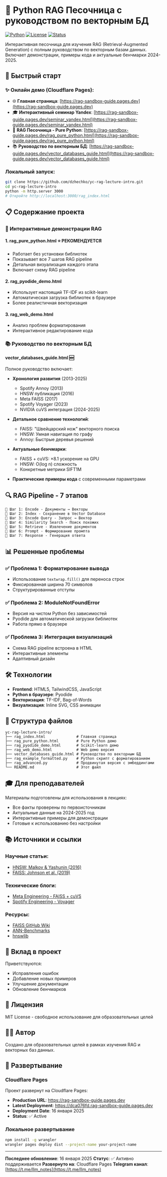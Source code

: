 # 🐍 Python RAG Песочница с руководством по векторным БД

[![Python](https://img.shields.io/badge/Python-3.8%2B-blue)](https://python.org)
[![License](https://img.shields.io/badge/License-MIT-green)](LICENSE)
[![Status](https://img.shields.io/badge/Status-Active-success)](https://github.com/dzhechko/yc-rag-lecture-intro)

Интерактивная песочница для изучения RAG (Retrieval-Augmented Generation) с полным руководством по векторным базам данных. Включает демонстрации, примеры кода и актуальные бенчмарки 2024-2025.

## 🚀 Быстрый старт

### ✨ Онлайн демо (Cloudflare Pages):
- 🌐 **Главная страница**: [https://rag-sandbox-guide.pages.dev](https://rag-sandbox-guide.pages.dev)
- 🎓 **Интерактивный семинар Yandex**: [https://rag-sandbox-guide.pages.dev/seminar_yandex.html](https://rag-sandbox-guide.pages.dev/seminar_yandex.html)
- 🐍 **RAG Песочница - Pure Python**: [https://rag-sandbox-guide.pages.dev/rag_pure_python.html](https://rag-sandbox-guide.pages.dev/rag_pure_python.html)
- 📚 **Руководство по векторным БД**: [https://rag-sandbox-guide.pages.dev/vector_databases_guide.html](https://rag-sandbox-guide.pages.dev/vector_databases_guide.html)

### Локальный запуск:
```bash
git clone https://github.com/dzhechko/yc-rag-lecture-intro.git
cd yc-rag-lecture-intro
python -m http.server 3000
# Откройте http://localhost:3000/rag_index.html
```

## 📋 Содержание проекта

### 🎯 Интерактивные демонстрации RAG

#### 1. **rag_pure_python.html** ⭐ РЕКОМЕНДУЕТСЯ
- Работает без установки библиотек
- Показывает все 7 шагов RAG pipeline
- Детальная визуализация каждого этапа
- Включает схему RAG pipeline

#### 2. **rag_pyodide_demo.html**
- Использует настоящий TF-IDF из scikit-learn
- Автоматическая загрузка библиотек в браузере
- Более реалистичная векторизация

#### 3. **rag_web_demo.html**
- Анализ проблем форматирования
- Интерактивное редактирование кода

### 📚 Руководство по векторным БД

#### **vector_databases_guide.html** 🆕
Полное руководство включает:
- **Хронология развития** (2013-2025)
  - Spotify Annoy (2013)
  - HNSW публикация (2016)
  - Meta FAISS (2017)
  - Spotify Voyager (2023)
  - NVIDIA cuVS интеграция (2024-2025)

- **Детальное сравнение технологий**:
  - FAISS: "Швейцарский нож" векторного поиска
  - HNSW: Умная навигация по графу
  - Annoy: Быстрые деревья решений

- **Актуальные бенчмарки**:
  - FAISS + cuVS: ×8.1 ускорение на GPU
  - HNSW: O(log n) сложность
  - Конкретные метрики SIFT1M

- **Практические примеры кода** с современными параметрами

## 🔍 RAG Pipeline - 7 этапов

```
📍 Шаг 1: Encode - Документы → Векторы
📍 Шаг 2: Index - Сохранение в Vector Database
📍 Шаг 3: Encode Query - Запрос → Вектор
📍 Шаг 4: Similarity Search - Поиск похожих
📍 Шаг 5: Retrieve - Извлечение документов
📍 Шаг 6: Prompt - Формирование промпта
📍 Шаг 7: Response - Генерация ответа
```

## 📊 Решенные проблемы

### ✅ Проблема 1: Форматирование вывода
- Использование `textwrap.fill()` для переноса строк
- Фиксированная ширина 70 символов
- Структурированные отступы

### ✅ Проблема 2: ModuleNotFoundError
- Версия на чистом Python без зависимостей
- Pyodide для автоматической загрузки библиотек
- Работа прямо в браузере

### ✅ Проблема 3: Интеграция визуализаций
- Схема RAG pipeline встроена в HTML
- Интерактивные элементы
- Адаптивный дизайн

## 🛠 Технологии

- **Frontend**: HTML5, TailwindCSS, JavaScript
- **Python в браузере**: Pyodide
- **Векторизация**: TF-IDF, Bag-of-Words
- **Визуализация**: Inline SVG, CSS анимации

## 📖 Структура файлов

```
yc-rag-lecture-intro/
├── rag_index.html              # Главная страница
├── rag_pure_python.html        # Pure Python демо
├── rag_pyodide_demo.html       # Scikit-learn демо
├── rag_web_demo.html           # Web демо версия
├── vector_databases_guide.html # Руководство по векторным БД
├── rag_example_formatted.py    # Python скрипт с форматированием
├── rag_advanced.py             # Продвинутая версия с эмбеддингами
└── README.md                   # Этот файл
```

## 🎓 Для преподавателей

Материалы подготовлены для использования в лекциях:
- Все факты проверены по первоисточникам
- Актуальные данные на 2024-2025 год
- Интерактивные примеры для демонстрации
- Готовые к использованию без настройки

## 📚 Источники и ссылки

### Научные статьи:
- [HNSW: Malkov & Yashunin (2016)](https://arxiv.org/pdf/1603.09320)
- [FAISS: Johnson et al. (2019)](https://arxiv.org/abs/1702.08734)

### Технические блоги:
- [Meta Engineering - FAISS + cuVS](https://engineering.fb.com/2025/05/08/data-infrastructure/accelerating-gpu-indexes-in-faiss-with-nvidia-cuvs/)
- [Spotify Engineering - Voyager](https://engineering.atspotify.com/introducing-voyager-spotifys-new-nearest-neighbor-search-library)

### Ресурсы:
- [FAISS GitHub Wiki](https://github.com/facebookresearch/faiss/wiki)
- [ANN-Benchmarks](https://ann-benchmarks.com/)
- [hnswlib](https://github.com/nmslib/hnswlib)

## 🤝 Вклад в проект

Приветствуются:
- Исправления ошибок
- Добавление новых примеров
- Улучшение документации
- Обновление бенчмарков

## 📄 Лицензия

MIT License - свободное использование для образовательных целей

## 👨‍💻 Автор

Создано для образовательных целей в рамках изучения RAG и векторных баз данных.

## 🚀 Развертывание

### Cloudflare Pages
Проект развернут на Cloudflare Pages:
- **Production URL**: https://rag-sandbox-guide.pages.dev
- **Latest Deployment**: https://dca076fd.rag-sandbox-guide.pages.dev
- **Deployment Date**: 16 января 2025
- **Status**: ✅ Active

### Локальное развертывание
```bash
npm install -g wrangler
wrangler pages deploy dist --project-name your-project-name
```

---

**Последнее обновление**: 16 января 2025
**Статус**: ✅ Активно поддерживается
**Развернуто на**: Cloudflare Pages
**Telegram канал**: [https://t.me/llm_notes](https://t.me/llm_notes)